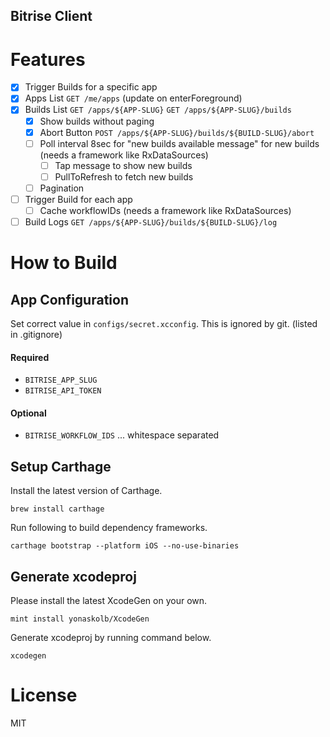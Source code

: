 Bitrise Client
---

# Features
- [x] Trigger Builds for a specific app
- [x] Apps List `GET /me/apps` (update on enterForeground)
- [x] Builds List `GET /apps/${APP-SLUG}` `GET /apps/${APP-SLUG}/builds`
  + [x] Show builds without paging
  + [x] Abort Button `POST /apps/${APP-SLUG}/builds/${BUILD-SLUG}/abort`
  + [ ] Poll interval 8sec for "new builds available message" for new builds (needs a framework like RxDataSources)
      - [ ] Tap message to show new builds
      - [ ] PullToRefresh to fetch new builds
  + [ ] Pagination
- [ ] Trigger Build for each app
  + [ ] Cache workflowIDs (needs a framework like RxDataSources)
- [ ] Build Logs `GET /apps/${APP-SLUG}/builds/${BUILD-SLUG}/log`

# How to Build
## App Configuration

Set correct value in `configs/secret.xcconfig`.
This is ignored by git. (listed in .gitignore)

#### Required

- `BITRISE_APP_SLUG`
- `BITRISE_API_TOKEN`

#### Optional

- `BITRISE_WORKFLOW_IDS` ... whitespace separated

## Setup Carthage
Install the latest version of Carthage.
```
brew install carthage
```

Run following to build dependency frameworks.
```
carthage bootstrap --platform iOS --no-use-binaries
```

## Generate xcodeproj

Please install the latest XcodeGen on your own.
```
mint install yonaskolb/XcodeGen
```

Generate xcodeproj by running command below.
```
xcodegen
```

# License
MIT
